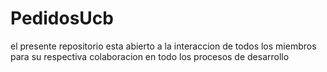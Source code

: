# PedidosUcb
el presente repositorio esta abierto a la interaccion de todos los miembros para su respectiva colaboracion en todo los procesos de desarrollo
